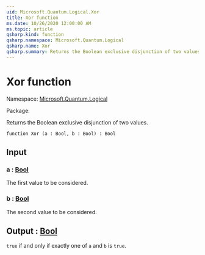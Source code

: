 ```yaml
---
uid: Microsoft.Quantum.Logical.Xor
title: Xor function
ms.date: 10/26/2020 12:00:00 AM
ms.topic: article
qsharp.kind: function
qsharp.namespace: Microsoft.Quantum.Logical
qsharp.name: Xor
qsharp.summary: Returns the Boolean exclusive disjunction of two values.
---
```


# Xor function

Namespace: [Microsoft.Quantum.Logical](xref:Microsoft.Quantum.Logical)

Package: [](https://nuget.org/packages/)


Returns the Boolean exclusive disjunction of two values.

```qsharp
function Xor (a : Bool, b : Bool) : Bool
```


## Input

### a : [Bool](xref:microsoft.quantum.lang-ref.bool)

The first value to be considered.


### b : [Bool](xref:microsoft.quantum.lang-ref.bool)

The second value to be considered.



## Output : [Bool](xref:microsoft.quantum.lang-ref.bool)

`true` if and only if exactly one of `a` and `b` is `true`.